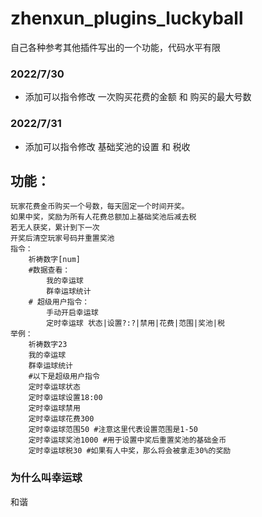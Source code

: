 # zhenxun_plugins_luckyball
 自己各种参考其他插件写出的一个功能，代码水平有限
### 2022/7/30
* 添加可以指令修改 一次购买花费的金额 和 购买的最大号数
### 2022/7/31
* 添加可以指令修改 基础奖池的设置 和 税收
## 功能：
    玩家花费金币购买一个号数，每天固定一个时间开奖。  
    如果中奖，奖励为所有人花费总额加上基础奖池后减去税  
    若无人获奖，累计到下一次  
    开奖后清空玩家号码并重置奖池  
    指令：  
        祈祷数字[num]  
        #数据查看：  
            我的幸运球  
            群幸运球统计  
        # 超级用户指令：  
            手动开启幸运球  
            定时幸运球 状态|设置?:?|禁用|花费|范围|奖池|税
    举例：  
        祈祷数字23  
        我的幸运球  
        群幸运球统计  
        #以下是超级用户指令  
        定时幸运球状态  
        定时幸运球设置18:00  
        定时幸运球禁用  
        定时幸运球花费300  
        定时幸运球范围50 #注意这里代表设置范围是1-50  
        定时幸运球奖池1000 #用于设置中奖后重置奖池的基础金币  
        定时幸运球税30 #如果有人中奖，那么将会被拿走30%的奖励  

### 为什么叫幸运球
 和谐


